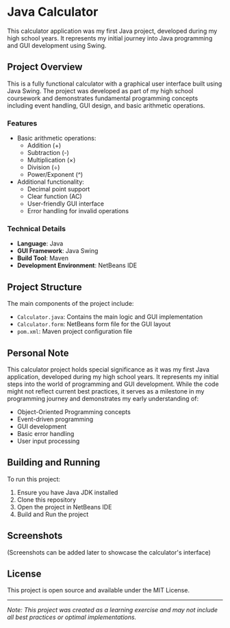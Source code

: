 # Java Calculator

This calculator application was my first Java project, developed during my high school years. It represents my initial journey into Java programming and GUI development using Swing.

## Project Overview

This is a fully functional calculator with a graphical user interface built using Java Swing. The project was developed as part of my high school coursework and demonstrates fundamental programming concepts including event handling, GUI design, and basic arithmetic operations.

### Features

- Basic arithmetic operations:
  - Addition (+)
  - Subtraction (-)
  - Multiplication (×)
  - Division (÷)
  - Power/Exponent (^)
- Additional functionality:
  - Decimal point support
  - Clear function (AC)
  - User-friendly GUI interface
  - Error handling for invalid operations

### Technical Details

- **Language**: Java
- **GUI Framework**: Java Swing
- **Build Tool**: Maven
- **Development Environment**: NetBeans IDE

## Project Structure

The main components of the project include:
- `Calculator.java`: Contains the main logic and GUI implementation
- `Calculator.form`: NetBeans form file for the GUI layout
- `pom.xml`: Maven project configuration file

## Personal Note

This calculator project holds special significance as it was my first Java application, developed during my high school years. It represents my initial steps into the world of programming and GUI development. While the code might not reflect current best practices, it serves as a milestone in my programming journey and demonstrates my early understanding of:

- Object-Oriented Programming concepts
- Event-driven programming
- GUI development
- Basic error handling
- User input processing

## Building and Running

To run this project:
1. Ensure you have Java JDK installed
2. Clone this repository
3. Open the project in NetBeans IDE
4. Build and Run the project

## Screenshots

(Screenshots can be added later to showcase the calculator's interface)

## License

This project is open source and available under the MIT License.

---
*Note: This project was created as a learning exercise and may not include all best practices or optimal implementations.* 